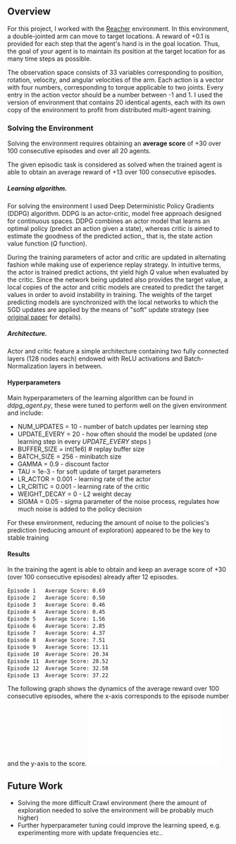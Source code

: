 ## Overview
For this project, I worked with the [Reacher](https://github.com/Unity-Technologies/ml-agents/blob/master/docs/Learning-Environment-Examples.md#reacher) environment.
In this environment, a double-jointed arm can move to target locations. A reward of +0.1 is provided for each step that the agent's hand is in the goal location. Thus, the goal of your agent is to maintain its position at the target location for as many time steps as possible.

The observation space consists of 33 variables corresponding to position, rotation, velocity, and angular velocities of the arm. Each action is a vector with four numbers, corresponding to torque applicable to two joints. Every entry in the action vector should be a number between -1 and 1.
I used the version of environment that contains 20 identical agents, each with its own copy of the environment to profit from distributed multi-agent training.

### Solving the Environment

Solving the environment requires obtaining an **average score** of +30 over 100 consecutive episodes and over all 20 agents.  

The given episodic task is considered as solved when the trained agent is able to obtain an average reward of +13 over 100 consecutive episodes.

##### Learning algorithm.
For solving the environment I used Deep Deterministic Policy Gradients (DDPG) algorithm. DDPG is an actor-critic, model free approach designed for continuous spaces. DDPG combines an actor model that learns an optimal policy (predict an action given a state), whereas critic is aimed to estimate the goodness of the predicted action,, that is, the state action value function (*Q* function).

During the training parameters of actor and critic are updated in alternating fashion while making use of experience replay strategy. In intuitive terms, the actor is trained predict actions, tht yield high *Q* value when evaluated by the critic. Since the network being updated also provides the target value, a local copies of the actor and critic models are created to predict the target values in order to avoid instability in training. The weights of the target predicting models are synchronized with the local networks to which the SGD updates are applied by the means of "soft" update strategy (see [original paper](https://arxiv.org/pdf/1509.02971.pdf) for details).  

##### Architecture.
Actor and critic feature a simple architecture containing two fully connected layers (128 nodes each) endowed with ReLU activations and Batch-Normalization layers in between. 
#### Hyperparameters

Main hyperparameters of the learning algorithm can be found in *ddpg_agent.py*, these were tuned to perform well on the given environment and include:


- NUM_UPDATES = 10 - number of batch updates per learning step
- UPDATE_EVERY = 20 - how often should the model be updated (one learning step in every *UPDATE_EVERY* steps )
- BUFFER_SIZE = int(1e6)  # replay buffer size
- BATCH_SIZE = 256  - minibatch size
- GAMMA = 0.9  - discount factor
- TAU = 1e-3  - for soft update of target parameters
- LR_ACTOR = 0.001 - learning rate of the actor
- LR_CRITIC = 0.001 - learning rate of the critic
- WEIGHT_DECAY = 0  - L2 weight decay
- SIGMA = 0.05 - sigma parameter of the noise process, regulates how much noise is added to the policy decision

For these environment, reducing the amount of noise to the policies's prediction (reducing amount of exploration) appeared to be the key to stable training

#### Results

In the training the agent is able to obtain and keep an average score of +30 (over 100 consecutive episodes) already after 12 episodes.
```
Episode 1	Average Score: 0.69
Episode 2	Average Score: 0.50
Episode 3	Average Score: 0.46
Episode 4	Average Score: 0.45
Episode 5	Average Score: 1.56
Episode 6	Average Score: 2.85
Episode 7	Average Score: 4.37
Episode 8	Average Score: 7.51
Episode 9	Average Score: 13.11
Episode 10	Average Score: 20.34
Episode 11	Average Score: 28.52
Episode 12	Average Score: 32.58
Episode 13	Average Score: 37.22
```

The following graph shows the dynamics of the average reward over 100 consecutive episodes, where the x-axis corresponds to the episode number and the y-axis to the score.
![](Rewards.pdf)

## Future Work

- Solving the more difficult Crawl environment (here the amount of exploration needed to solve the environment will be probably much higher)
- Further hyperparameter tuning could improve the learning speed, e.g. experimenting more with update frequencies etc..